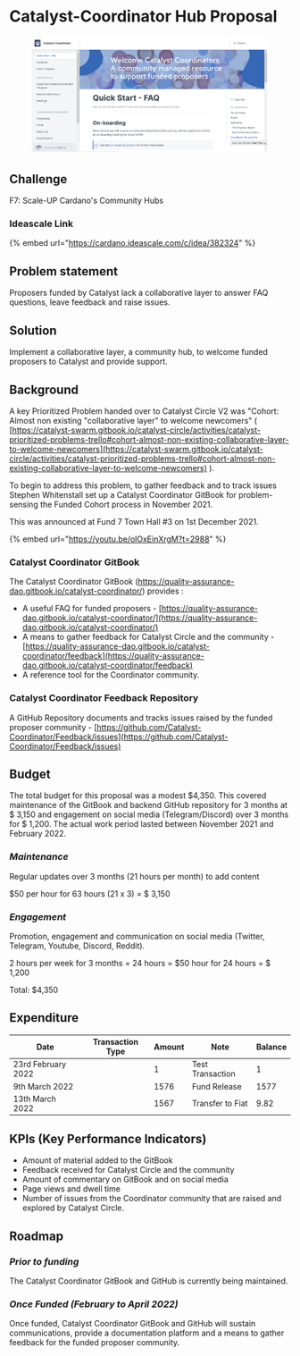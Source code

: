 # Catalyst-Coordinator Hub Proposal

<figure><img src="../.gitbook/assets/Screenshot from 2023-04-08 22-06-15.png" alt=""><figcaption></figcaption></figure>

## Challenge

F7: Scale-UP Cardano's Community Hubs

### Ideascale Link

{% embed url="https://cardano.ideascale.com/c/idea/382324" %}

## Problem statement

Proposers funded by Catalyst lack a collaborative layer to answer FAQ questions, leave feedback and raise issues.

## Solution

Implement a collaborative layer, a community hub, to welcome funded proposers to Catalyst and provide support.

## **Background**

A key Prioritized Problem handed over to Catalyst Circle V2 was "Cohort: Almost non existing "collaborative layer" to welcome newcomers" ( [https://catalyst-swarm.gitbook.io/catalyst-circle/activities/catalyst-prioritized-problems-trello#cohort-almost-non-existing-collaborative-layer-to-welcome-newcomers](https://catalyst-swarm.gitbook.io/catalyst-circle/activities/catalyst-prioritized-problems-trello#cohort-almost-non-existing-collaborative-layer-to-welcome-newcomers) ).

To begin to address this problem, to gather feedback and to track issues Stephen Whitenstall set up a Catalyst Coordinator GitBook for problem-sensing the Funded Cohort process in November 2021.

This was announced at Fund 7 Town Hall #3 on 1st December 2021.

{% embed url="https://youtu.be/olOxEinXrgM?t=2988" %}

### **Catalyst Coordinator GitBook**

The Catalyst Coordinator GitBook (https://quality-assurance-dao.gitbook.io/catalyst-coordinator/) provides :

* A useful FAQ for funded proposers - [https://quality-assurance-dao.gitbook.io/catalyst-coordinator/](https://quality-assurance-dao.gitbook.io/catalyst-coordinator/)
* A means to gather feedback for Catalyst Circle and the community - [https://quality-assurance-dao.gitbook.io/catalyst-coordinator/feedback](https://quality-assurance-dao.gitbook.io/catalyst-coordinator/feedback)
* A reference tool for the Coordinator community.

### **Catalyst Coordinator Feedback Repository**

A GitHub Repository documents and tracks issues raised by the funded proposer community - [https://github.com/Catalyst-Coordinator/Feedback/issues](https://github.com/Catalyst-Coordinator/Feedback/issues)

## Budget

The total budget for this proposal was a modest $4,350. This covered maintenance of the GitBook and backend GitHub repository for 3 months at $ 3,150 and engagement on social media (Telegram/Discord) over 3 months for $ 1,200. The actual work period lasted between November 2021 and February 2022.&#x20;

### _Maintenance_

Regular updates over 3 months (21 hours per month) to add content

$50 per hour for 63 hours (21 x 3) = $ 3,150

### _Engagement_

Promotion, engagement and communication on social media (Twitter, Telegram, Youtube, Discord, Reddit).

2 hours per week for 3 months = 24 hours = $50 hour for 24 hours = $ 1,200

Total: $4,350

## Expenditure

<table><thead><tr><th>Date</th><th data-type="select">Transaction Type</th><th>Amount</th><th>Note</th><th>Balance</th></tr></thead><tbody><tr><td>23rd February 2022</td><td></td><td>1</td><td>Test Transaction</td><td>1</td></tr><tr><td>9th March 2022</td><td></td><td>1576</td><td>Fund Release</td><td>1577</td></tr><tr><td>13th March 2022</td><td></td><td>1567</td><td>Transfer to Fiat</td><td>9.82</td></tr></tbody></table>

## **KPIs (Key Performance Indicators)**

* Amount of material added to the GitBook
* Feedback received for Catalyst Circle and the community
* Amount of commentary on GitBook and on social media
* Page views and dwell time
* Number of issues from the Coordinator community that are raised and explored by Catalyst Circle.

## **Roadmap**

### _Prior to funding_

The Catalyst Coordinator GitBook and GitHub is currently being maintained.

### _Once Funded (February to April 2022)_

Once funded, Catalyst Coordinator GitBook and GitHub will sustain communications, provide a documentation platform and a means to gather feedback for the funded proposer community.

